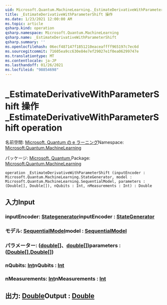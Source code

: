 ```yaml
---
uid: Microsoft.Quantum.MachineLearning._EstimateDerivativeWithParameterShift
title: _EstimateDerivativeWithParameterShift 操作
ms.date: 1/23/2021 12:00:00 AM
ms.topic: article
qsharp.kind: operation
qsharp.namespace: Microsoft.Quantum.MachineLearning
qsharp.name: _EstimateDerivativeWithParameterShift
qsharp.summary: ''
ms.openlocfilehash: 06ecf487147f1851210eaceaffff965197c7ec6d
ms.sourcegitcommit: 71605ea9cc630e84e7ef29027e1f0ea06299747e
ms.translationtype: MT
ms.contentlocale: ja-JP
ms.lasthandoff: 01/26/2021
ms.locfileid: "98854698"
---
```

# <a name="_estimatederivativewithparametershift-operation"></a><span data-ttu-id="6b22e-102">_EstimateDerivativeWithParameterShift 操作</span><span class="sxs-lookup"><span data-stu-id="6b22e-102">_EstimateDerivativeWithParameterShift operation</span></span>

<span data-ttu-id="6b22e-103">名前空間: [Microsoft. Quantum の e ラーニング](xref:Microsoft.Quantum.MachineLearning)</span><span class="sxs-lookup"><span data-stu-id="6b22e-103">Namespace: [Microsoft.Quantum.MachineLearning](xref:Microsoft.Quantum.MachineLearning)</span></span>

<span data-ttu-id="6b22e-104">パッケージ: [Microsoft. Quantum.](https://nuget.org/packages/Microsoft.Quantum.MachineLearning)</span><span class="sxs-lookup"><span data-stu-id="6b22e-104">Package: [Microsoft.Quantum.MachineLearning](https://nuget.org/packages/Microsoft.Quantum.MachineLearning)</span></span>




```qsharp
operation _EstimateDerivativeWithParameterShift (inputEncoder : Microsoft.Quantum.MachineLearning.StateGenerator, model : Microsoft.Quantum.MachineLearning.SequentialModel, parameters : (Double[], Double[]), nQubits : Int, nMeasurements : Int) : Double
```


## <a name="input"></a><span data-ttu-id="6b22e-105">入力</span><span class="sxs-lookup"><span data-stu-id="6b22e-105">Input</span></span>

### <a name="inputencoder--stategenerator"></a><span data-ttu-id="6b22e-106">inputEncoder: [Stategenerator](xref:Microsoft.Quantum.MachineLearning.StateGenerator)</span><span class="sxs-lookup"><span data-stu-id="6b22e-106">inputEncoder : [StateGenerator](xref:Microsoft.Quantum.MachineLearning.StateGenerator)</span></span>




### <a name="model--sequentialmodel"></a><span data-ttu-id="6b22e-107">モデル: [SequentialModel](xref:Microsoft.Quantum.MachineLearning.SequentialModel)</span><span class="sxs-lookup"><span data-stu-id="6b22e-107">model : [SequentialModel](xref:Microsoft.Quantum.MachineLearning.SequentialModel)</span></span>




### <a name="parameters--doubledouble"></a><span data-ttu-id="6b22e-108">パラメーター: ([double](xref:microsoft.quantum.lang-ref.double)[]、[double](xref:microsoft.quantum.lang-ref.double)[])</span><span class="sxs-lookup"><span data-stu-id="6b22e-108">parameters : ([Double](xref:microsoft.quantum.lang-ref.double)[],[Double](xref:microsoft.quantum.lang-ref.double)[])</span></span>




### <a name="nqubits--int"></a><span data-ttu-id="6b22e-109">nQubits: [Int](xref:microsoft.quantum.lang-ref.int)</span><span class="sxs-lookup"><span data-stu-id="6b22e-109">nQubits : [Int](xref:microsoft.quantum.lang-ref.int)</span></span>




### <a name="nmeasurements--int"></a><span data-ttu-id="6b22e-110">nMeasurements: [Int](xref:microsoft.quantum.lang-ref.int)</span><span class="sxs-lookup"><span data-stu-id="6b22e-110">nMeasurements : [Int](xref:microsoft.quantum.lang-ref.int)</span></span>





## <a name="output--double"></a><span data-ttu-id="6b22e-111">出力: [Double](xref:microsoft.quantum.lang-ref.double)</span><span class="sxs-lookup"><span data-stu-id="6b22e-111">Output : [Double](xref:microsoft.quantum.lang-ref.double)</span></span>

